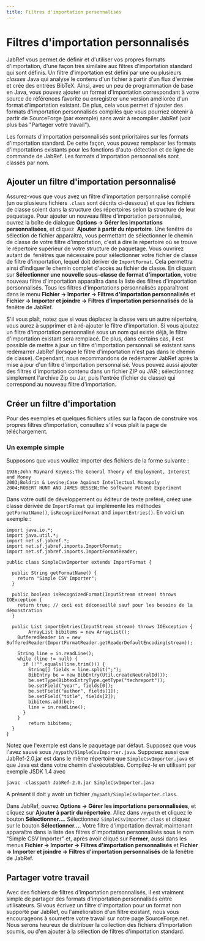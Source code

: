 ```yaml
---
title: Filtres d'importation personnalisés
---
```


# Filtres d'importation personnalisés

JabRef vous permet de définir et d'utiliser vos propres formats d'importation, d'une façon très similaire aux filtres d'importation standard qui sont définis. Un filtre d'importation est défini par une ou plusieurs *classes* Java qui analyse le contenu d'un fichier à partir d'un flux d'entrée et crée des entrées BibTeX. Ainsi, avec un peu de programmation de base en Java, vous pouvez ajouter un format d'importation correspondant à votre source de références favorite ou enregistrer une version améliorée d'un format d'importation existant. De plus, cela vous permet d'ajouter des formats d'importation personnalisés compilés que vous pourriez obtenir à partir de SourceForge (par exemple) sans avoir à recompiler JabRef (voir plus bas "Partager votre travail").

Les formats d'importation personnalisés sont prioritaires sur les formats d'importation standard. De cette façon, vous pouvez remplacer les formats d'importations existants pour les fonctions d'auto-détection et de ligne de commande de JabRef. Les formats d'importation personnalisés sont classés par nom.

## Ajouter un filtre d'importation personnalisé

Assurez-vous que vous avez un filtre d'importation personnalisé compilé (un ou plusieurs fichiers `.class` sont décrits ci-dessous) et que les fichiers de classe soient dans la structure des répertoires selon la structure de leur paquetage. Pour ajouter un nouveau filtre d'importation personnalisé, ouvrez la boîte de dialogue **Options → Gérer les importations personnalisées**, et cliquez  **Ajouter à partir du répertoire**. Une fenêtre de sélection de fichier apparaîtra, vous permettant de sélectionner le chemin de classe de votre filtre d'importation, c'est à dire le répertoire où se trouve le répertoire supérieur de votre structure de paquetage. Vous ouvrirez autant de  fenêtres que nécessaire pour sélectionner votre fichier de classe de filtre d'importation, lequel doit dériver de `ImportFormat`. Cela permettra ainsi d'indiquer le chemin complet d'accès au fichier de classe. En cliquant sur **Sélectionner une nouvelle sous-classe de format d'importation**, votre nouveau filtre d'importation apparaîtra dans la liste des filtres d'importation personnalisés. Tous les filtres d'importations personnalisés apparaîtront dans le menu **Fichier → Importer → Filtres d'importation personnalisés** et **Fichier → Importer et joindre → Filtres d'importation personnalisés** de la fenêtre de JabRef.

S'il vous plaît, notez que si vous déplacez la classe vers un autre répertoire, vous aurez à supprimer et à ré-ajouter le filtre d'importation. Si vous ajoutez un filtre d'importation personnalisé sous un nom qui existe déjà, le filtre d'importation existant sera remplacé. De plus, dans certains cas, il est possible de mettre à jour un filtre d'importation personnali sé existant sans redémarrer JabRef (lorsque le filtre d'importation n'est pas dans le chemin de classe). Cependant, nous recommandons de redémarrer JabRef après la mise à jour d'un filtre d'importation personnalisé. Vous pouvez aussi ajouter des filtres d'importation contenu dans un fichier ZIP ou JAR ; sélectionnez simplement l'archive Zip ou Jar, puis l'entrée (fichier de classe) qui correspond au nouveau filtre d'importation.

## Créer un filtre d'importation

Pour des exemples et quelques fichiers utiles sur la façon de construire vos propres filtres d'importation, consultez s'il vous plaît la page de téléchargement.

### Un exemple simple

Supposons que vous vouliez importer des fichiers de la forme suivante :

    1936;John Maynard Keynes;The General Theory of Employment, Interest and Money
    2003;Boldrin & Levine;Case Against Intellectual Monopoly
    2004;ROBERT HUNT AND JAMES BESSEN;The Software Patent Experiment

Dans votre outil de développement ou éditeur de texte préféré, créez une classe dérivée de `ImportFormat` qui implémente les méthodes `getFormatName()`, `isRecognizedFormat` and `importEntries()`. En voici un exemple :

    import java.io.*;
    import java.util.*;
    import net.sf.jabref.*;
    import net.sf.jabref.imports.ImportFormat;
    import net.sf.jabref.imports.ImportFormatReader;

    public class SimpleCsvImporter extends ImportFormat {

      public String getFormatName() {
        return "Simple CSV Importer";
      }

      public boolean isRecognizedFormat(InputStream stream) throws IOException {
        return true; // ceci est déconseillé sauf pour les besoins de la démonstration
      }

      public List importEntries(InputStream stream) throws IOException {
            ArrayList bibitems = new ArrayList();
        BufferedReader in = new BufferedReader(ImportFormatReader.getReaderDefaultEncoding(stream));

        String line = in.readLine();
        while (line != null) {
          if (!"".equals(line.trim())) {
            String[] fields = line.split(";");
            BibEntry be = new BibEntry(Util.createNeutralId());
            be.setType(BibtexEntryType.getType("techreport"));
            be.setField("year", fields[0]);
            be.setField("author", fields[1]);
            be.setField("title", fields[2]);
            bibitems.add(be);
            line = in.readLine();
          }
        }
            return bibitems;
      }
    }

Notez que l'exemple est dans le paquetage par défaut. Supposez que vous l'avez sauvé sous `/mypath/SimpleCsvImporter.java`. Supposez aussi que JabRef-2.0.jar est dans le même répertoire que `SimpleCsvImporter.java` et que Java est dans votre chemin d'exécutables. Compilez-le en utilisant par exemple JSDK 1.4 avec

    javac -classpath JabRef-2.0.jar SimpleCsvImporter.java

A présent il doit y avoir un fichier `/mypath/SimpleCsvImporter.class`.

Dans JabRef, ouvrez **Options → Gérer les importations personnalisées**, et cliquez sur **Ajouter à partir du répertoire**. Allez dans `/mypath` et cliquez le bouton **Sélectionner...**. Sélectionnez `SimpleCsvImporter.class` et cliquez sur le bouton **Sélectionner...**. Votre filtre d'importation devrait maintenant apparaître dans la liste des filtres d'importation personnalisés sous le nom "Simple CSV Importer" et, après avoir cliqué sur **Fermer**, aussi dans les menus **Fichier → Importer → Filtres d'importation personnalisés** et **Fichier → Importer et joindre → Filtres d'importation personnalisés** de la fenêtre de JabRef.

## Partager votre travail

Avec des fichiers de filtres d'importation personnalisés, il est vraiment simple de partager des formats d'importation personnalisés entre utilisateurs. Si vous écrivez un filtre d'importation pour un format non supporté par JabRef, ou l'amélioration d'un filtre existant, nous vous encourageons à soumettre votre travail sur notre page SourceForge.net. Nous serons heureux de distribuer la collection des fichiers d'importation soumis, ou d'en ajouter à la sélection de filtres d'importation standard.
